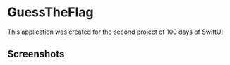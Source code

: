 # GuessTheFlag

This application was created for the second project of 100 days of SwiftUI

## Screenshots



